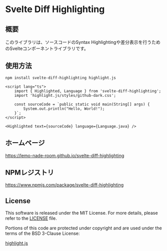 # Svelte Diff Highlighting

## 概要

このライブラリは、ソースコードのSyntax Highlightingや差分表示を行うためのSvelteコンポーネントライブラリです。

## 使用方法

```shell
npm install svelte-diff-highlighting highlight.js
```

```svelte
<script lang="ts">
	import { Highlighted, Language } from 'svelte-diff-highlighting';
	import 'highlight.js/styles/github-dark.css';

	const sourceCode = `public static void main(String[] args) {
		System.out.println("Hello, World!");
	}`;
</script>

<Highlighted text={sourceCode} language={Language.java} />
```

## ホームページ

https://lemo-nade-room.github.io/svelte-diff-highlighting

## NPMレジストリ

https://www.npmjs.com/package/svelte-diff-highlighting

## License

This software is released under the MIT License. For more details, please refer to the [LICENSE](./LICENSE) file.

Portions of this code are protected under copyright and are used under the terms of the BSD 3-Clause License:

[highlight.js](https://github.com/highlightjs/highlight.js/blob/main/LICENSE)

